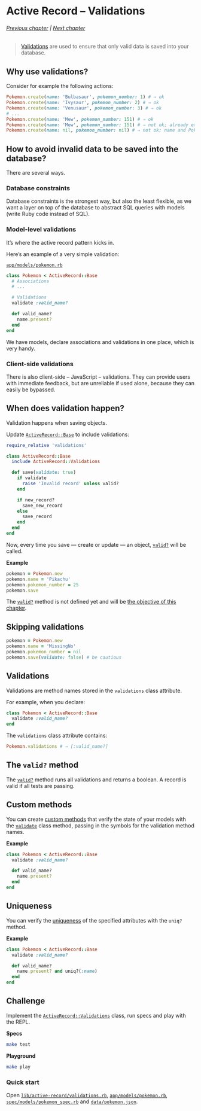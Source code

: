 # Active Record – Validations

###### [Previous chapter](../05-active-record-associations-basics) | [Next chapter](../07-make-your-own-gem)

> [Validations] are used to ensure that only valid data is saved into your database.

[Validations]: https://guides.rubyonrails.org/active_record_validations.html

## Why use validations?

Consider for example the following actions:

``` ruby
Pokemon.create(name: 'Bulbasaur', pokemon_number: 1) # ⇒ ok
Pokemon.create(name: 'Ivysaur', pokemon_number: 2) # ⇒ ok
Pokemon.create(name: 'Venusaur', pokemon_number: 3) # ⇒ ok
# ...
Pokemon.create(name: 'Mew', pokemon_number: 151) # ⇒ ok
Pokemon.create(name: 'Mew', pokemon_number: 151) # ⇒ not ok; already exists.
Pokemon.create(name: nil, pokemon_number: nil) # ⇒ not ok; name and Pokémon number cannot be nil.
```

## How to avoid invalid data to be saved into the database?

There are several ways.

### Database constraints

Database constraints is the strongest way, but also the least flexible,
as we want a layer on top of the database to abstract SQL queries with models
(write Ruby code instead of SQL).

### Model-level validations

It’s where the active record pattern kicks in.

Here’s an example of a very simple validation:

[`app/models/pokemon.rb`]

``` ruby
class Pokemon < ActiveRecord::Base
  # Associations
  # ...

  # Validations
  validate :valid_name?

  def valid_name?
    name.present?
  end
end
```

[`app/models/pokemon.rb`]: app/models/pokemon.rb

We have models, declare associations and validations in one place, which is very handy.

### Client-side validations

There is also client-side – JavaScript – validations.
They can provide users with immediate feedback, but are unreliable if used alone,
because they can easily be bypassed.

## When does validation happen?

Validation happens when saving objects.

Update [`ActiveRecord::Base`] to include validations:

``` ruby
require_relative 'validations'

class ActiveRecord::Base
  include ActiveRecord::Validations

  def save(validate: true)
    if validate
      raise 'Invalid record' unless valid?
    end

    if new_record?
      save_new_record
    else
      save_record
    end
  end
end
```

[`ActiveRecord::Base`]: lib/active-record/base.rb

Now, every time you save — create or update — an object, [`valid?`] will be called.

**Example**

``` ruby
pokemon = Pokemon.new
pokemon.name = 'Pikachu'
pokemon.pokemon_number = 25
pokemon.save
```

The [`valid?`] method is not defined yet and will be [the objective of this chapter][Challenge].

## Skipping validations

``` ruby
pokemon = Pokemon.new
pokemon.name = 'MissingNo'
pokemon.pokemon_number = nil
pokemon.save(validate: false) # be cautious
```

## Validations

Validations are method names stored in the `validations` class attribute.

For example, when you declare:

``` ruby
class Pokemon < ActiveRecord::Base
  validate :valid_name?
end
```

The `validations` class attribute contains:

``` ruby
Pokemon.validations # ⇒ [:valid_name?]
```

## The `valid?` method

The [`valid?`] method runs all validations and returns a boolean.
A record is valid if all tests are passing.

[`valid?`]: https://guides.rubyonrails.org/active_record_validations.html#valid-questionmark-and-invalid-questionmark

## Custom methods

You can create [custom methods] that verify the state of your models with the [`validate`] class method,
passing in the symbols for the validation method names.

**Example**

``` ruby
class Pokemon < ActiveRecord::Base
  validate :valid_name?

  def valid_name?
    name.present?
  end
end
```

[Custom methods]: https://guides.rubyonrails.org/active_record_validations.html#custom-methods
[`validate`]: https://api.rubyonrails.org/classes/ActiveModel/Validations/ClassMethods.html#method-i-validate

## Uniqueness

You can verify the [uniqueness] of the specified attributes with the `uniq?` method.

**Example**

``` ruby
class Pokemon < ActiveRecord::Base
  validate :valid_name?

  def valid_name?
    name.present? and uniq?(:name)
  end
end
```

[Uniqueness]: https://guides.rubyonrails.org/active_record_validations.html#uniqueness

## Challenge

[Challenge]: #challenge

Implement the [`ActiveRecord::Validations`] class, run specs and play with the REPL.

[`ActiveRecord::Validations`]: lib/active-record/validations.rb

**Specs**

``` sh
make test
```

**Playground**

``` sh
make play
```

### Quick start

Open [`lib/active-record/validations.rb`], [`app/models/pokemon.rb`], [`spec/models/pokemon_spec.rb`] and [`data/pokemon.json`].

[`lib/active-record/validations.rb`]: lib/active-record/validations.rb
[`app/models/pokemon.rb`]: app/models/pokemon.rb
[`spec/models/pokemon_spec.rb`]: spec/models/pokemon_spec.rb
[`data/pokemon.json`]: data/pokemon.json
